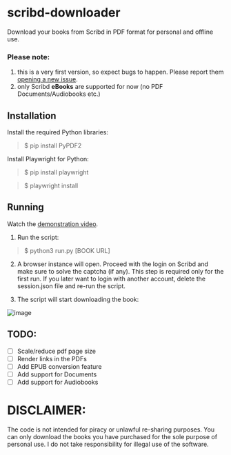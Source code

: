 # scribd-downloader
Download your books from Scribd in PDF format for personal and offline use.

### Please note:
1) this is a very first version, so expect bugs to happen. Please report them [opening a new issue](https://github.com/evmer/scribd-downloader/issues).
2) only Scribd **eBooks** are supported for now (no PDF Documents/Audiobooks etc.)

## Installation

Install the required Python libraries:

  >$ pip install PyPDF2

Install Playwright for Python:
  
  >$ pip install playwright
  
  >$ playwright install

## Running

Watch the [demonstration video](https://youtu.be/sbMb_EOFNTA).

1) Run the script:

>$ python3 run.py [BOOK URL]

2) A browser instance will open. Proceed with the login on Scribd and make sure to solve the captcha (if any). This step is required only for the first run. If you later want to login with another account, delete the session.json file and re-run the script.

3) The script will start downloading the book:

![image](https://user-images.githubusercontent.com/10036897/208117827-afc6087e-fc76-4bca-8138-be839113d666.png)

## TODO:
- [ ] Scale/reduce pdf page size
- [ ] Render links in the PDFs
- [ ] Add EPUB conversion feature
- [ ] Add support for Documents
- [ ] Add support for Audiobooks

# DISCLAIMER:
The code is not intended for piracy or unlawful re-sharing purposes. You can only download the books you have purchased for the sole purpose of personal use. I do not take responsibility for illegal use of the software.
